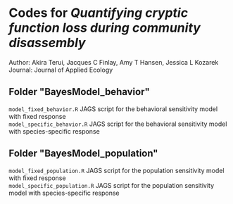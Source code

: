 # Codes for *Quantifying cryptic function loss during community disassembly*
Author: Akira Terui, Jacques C Finlay, Amy T Hansen, Jessica L Kozarek  
Journal: Journal of Applied Ecology  

## Folder "BayesModel_behavior"
`model_fixed_behavior.R` JAGS script for the behavioral sensitivity model with fixed response  
`model_specific_behavior.R` JAGS script for the behavioral sensitivity model with species-specific response  

## Folder "BayesModel_population"
`model_fixed_population.R` JAGS script for the population sensitivity model with fixed response  
`model_specific_population.R` JAGS script for the population sensitivity model with species-specific response  
